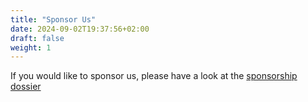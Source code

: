 ```yaml
---
title: "Sponsor Us"
date: 2024-09-02T19:37:56+02:00
draft: false
weight: 1
---
```


If you would like to sponsor us, please have a look at the [sponsorship dossier](link/to/file.pdf)
